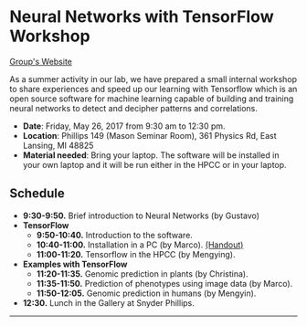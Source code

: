 
# Neural Networks with TensorFlow Workshop

[Group's Website](http://quantgen.github.io/)

As a summer activity in our lab, we have prepared a small internal workshop to share experiences and speed up our learning with Tensorflow which is an open source software for machine learning capable of building and training neural networks to detect and decipher patterns and correlations.

* **Date**: Friday, May 26, 2017 from 9:30 am to 12:30 pm.
* **Location**: Phillips 149 (Mason Seminar Room), 361 Physics Rd, East Lansing, MI 48825
* **Material needed**: Bring your laptop. The software will be installed in your own laptop and it will be run either in the HPCC or in your laptop.

## Schedule

 * **9:30-9:50.** Brief introduction to Neural Networks (by Gustavo)
 * **TensorFlow**
      * **9:50-10:40.** Introduction to the software.
      * **10:40-11:00.** Installation in a PC (by Marco). [(Handout)](https://github.com/QuantGen/LAB-SUMMER-2017-Workshop/Installation.md )
      * **11:00-11:20.** Tensorflow in the HPCC (by Mengying).
 * **Examples with TensorFlow**
      * **11:20-11:35.** Genomic prediction in plants (by Christina).
      * **11:35-11:50.** Prediction of phenotypes using image data (by Marco).
      * **11:50-12:05.** Genomic prediction in humans (by Mengyin).
 * **12:30.** Lunch in the Gallery at Snyder Phillips.
---
